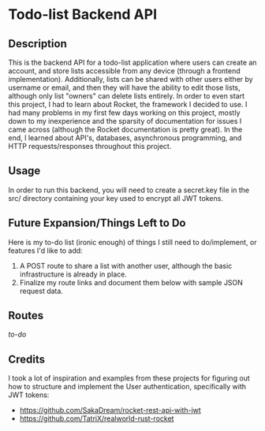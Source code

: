 # Todo-list Backend API #

**Description**
---------------
This is the backend API for a todo-list application where users can create an account, and store lists accessible from any device (through a frontend implementation). Additionally, lists can be shared with other users either by username or email, and then they will have the ability to edit those lists, although only list "owners" can delete lists entirely. In order to even start this project, I had to learn about Rocket, the framework I decided to use. I had many problems in my first few days working on this project, mostly down to my inexperience and the sparsity of documentation for issues I came across (although the Rocket documentation is pretty great). In the end, I learned about API's, databases, asynchronous programming, and HTTP requests/responses throughout this project.


**Usage**
--------
In order to run this backend, you will need to create a secret.key file in the src/ directory containing your key used to encrypt all JWT tokens.

**Future Expansion/Things Left to Do**
--------------------------------------
Here is my to-do list (ironic enough) of things I still need to do/implement, or features I'd like to add:
1. A POST route to share a list with another user, although the basic infrastructure is already in place.
2. Finalize my route links and document them below with sample JSON request data.

**Routes**
----------
*to-do*

**Credits**
-----------
I took a lot of inspiration and examples from these projects for figuring out how to structure
and implement the User authentication, specifically with JWT tokens:
- https://github.com/SakaDream/rocket-rest-api-with-jwt
- https://github.com/TatriX/realworld-rust-rocket
